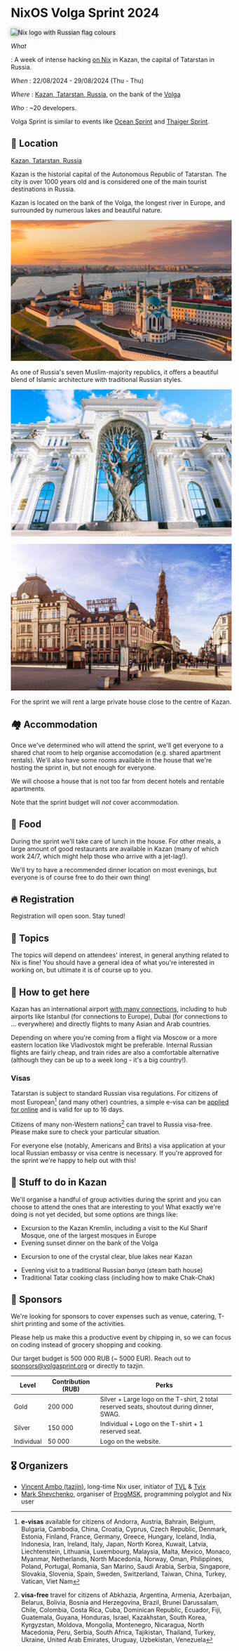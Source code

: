 # NixOS Volga Sprint 2024

<img src="https://code.tvl.fyi/plain/users/tazjin/nix.svg"
     alt="Nix logo with Russian flag colours"
     width="200"
     style="filter: drop-shadow(1px 1px 6px grey);">

*What*

:    A week of intense hacking [on Nix](https://nixos.org/nix) in Kazan, the capital of Tatarstan in Russia.

*When*
:    22/08/2024 - 29/08/2024 (Thu - Thu)

*Where*
:    [Kazan, Tatarstan, Russia](https://yandex.com/maps/-/CDFaeW~J), on the bank of the [Volga](https://en.wikipedia.org/wiki/Volga)

*Who*
:    ~20 developers.

Volga Sprint is similar to events like [Ocean Sprint](https://oceansprint.org/) and [Thaiger Sprint](https://thaigersprint.org/).

## 📍 Location

[Kazan, Tatarstan, Russia](https://yandex.com/maps/-/CDFaeW~J)

Kazan is the historial capital of the Autonomous Republic of Tatarstan. The city is over 1000 years old and is considered one of the main tourist destinations in Russia.

Kazan is located on the bank of the Volga, the longest river in Europe, and surrounded by numerous lakes and beautiful nature.

![Birds eye view of the Kazan Kremlin on the embankment](assets/kazan_overview.webp)

As one of Russia's seven Muslim-majority republics, it offers a beautiful blend of Islamic architecture with traditional Russian styles.

![Farmer's Palace in Kazan; enormous, beautiful building with a large tree growing in the central portcullis](assets/kazan_tree.webp)

![Bauman Street; one of the central pedestrian areas of Kazan](assets/baumana.webp)

For the sprint we will rent a large private house close to the centre of Kazan.

## 🏘️ Accommodation

Once we've determined who will attend the sprint, we'll get everyone to a shared chat room to help organise accomodation (e.g. shared apartment rentals). We'll also have some rooms available in the house that we're hosting the sprint in, but not enough for everyone.

We will choose a house that is not too far from decent hotels and rentable apartments.

Note that the sprint budget will *not* cover accommodation.

## 🍲 Food

During the sprint we'll take care of lunch in the house. For other meals, a large amount of good restaurants are available in Kazan (many of which work 24/7, which might help those who arrive with a jet-lag!).

We'll try to have a recommended dinner location on most evenings, but everyone is of course free to do their own thing!

## 🔥 Registration

<!-- [Fill out the form to apply](https://cryptpad.fr/form/#/2/form/view/EKsx9kFyCVf8sTGNziBRIuFascXwPsiw+xli5jr3Ago/). -->

Registration will open soon. Stay tuned!
<!-- You'll be notified soon if you're part of the sprint. -->

## 🧵 Topics

The topics will depend on attendees' interest, in general anything related to Nix is fine! You should have a general idea of what you're interested in working on, but ultimate it is of course up to you.

## 🛬 How to get here

Kazan has an international airport [with many connections](https://www.flightconnections.com/flights-from-kazan-kzn), including to hub airports like Istanbul (for connections to Europe), Dubai (for connections to ... everywhere) and directly flights to many Asian and Arab countries.

Depending on where you're coming from a flight via Moscow or a more eastern location like Vladivostok might be preferable. Internal Russian flights are fairly cheap, and train rides are also a comfortable alternative (although they can be up to a week long - it's a big country!).

### Visas

Tatarstan is subject to standard Russian visa regulations. For citizens of most European[^1] (and many other) countries, a simple e-visa can be [applied for online](https://evisa.kdmid.ru/) and is valid for up to 16 days.

Citizens of many non-Western nations[^2] can travel to Russia visa-free. Please make sure to check your particular situation.

For everyone else (notably, Americans and Brits) a visa application at your local Russian embassy or visa centre is necessary. If you're approved for the sprint we're happy to help out with this!

[^1]: **e-visas** available for citizens of Andorra, Austria, Bahrain, Belgium, Bulgaria, Cambodia, China, Croatia, Cyprus, Czech Republic, Denmark, Estonia, Finland, France, Germany, Greece, Hungary, Iceland, India, Indonesia, Iran, Ireland, Italy, Japan, North Korea, Kuwait, Latvia, Liechtenstein, Lithuania, Luxembourg, Malaysia, Malta, Mexico, Monaco, Myanmar, Netherlands, North Macedonia, Norway, Oman, Philippines, Poland, Portugal, Romania, San Marino, Saudi Arabia, Serbia, Singapore, Slovakia, Slovenia, Spain, Sweden, Switzerland, Taiwan, China, Turkey, Vatican, Viet Nam

[^2]: **visa-free** travel for citizens of Abkhazia, Argentina, Armenia, Azerbaijan, Belarus, Bolivia, Bosnia and Herzegovina, Brazil, Brunei Darussalam, Chile, Colombia, Costa Rica, Cuba, Dominican Republic, Ecuador, Fiji, Guatemala, Guyana, Honduras, Israel, Kazakhstan, South Korea, Kyrgyzstan, Moldova, Mongolia, Montenegro, Nicaragua, North Macedonia, Peru, Serbia, South Africa, Tajikistan, Thailand, Turkey, Ukraine, United Arab Emirates, Uruguay, Uzbekistan, Venezuela

### 

## 🥳 Stuff to do in Kazan

We'll organise a handful of group activities during the sprint and you can choose to attend the ones that are interesting to you! What exactly we're doing is not yet decided, but some options are things like:

* Excursion to the Kazan Kremlin, including a visit to the Kul Sharif Mosque, one of the largest mosques in Europe
* Evening sunset dinner on the bank of the Volga
- Excursion to one of the crystal clear, blue lakes near Kazan
* Evening visit to a traditional Russian *banya* (steam bath house)
* Traditional Tatar cooking class (including how to make Chak-Chak)

## 💙 Sponsors

We're looking for sponsors to cover expenses such as venue, catering, T-shirt printing and some of the activities.

Please help us make this a productive event by chipping in, so we can focus on coding instead of grocery shopping and cooking.

Our target budget is 500 000 RUB (~ 5000 EUR). Reach out to [sponsors@volgasprint.org](mailto:sponsors@volgasprint.org) or directly to tazjin.

| Level      | Contribution (RUB) | Perks                                                                                     |
|------------|--------------------|-------------------------------------------------------------------------------------------|
| Gold       | 200 000            | Silver + Large logo on the T-shirt, 2 total reserved seats, shoutout during dinner, SWAG. |
| Silver     | 150 000            | Individual + Logo on the T-shirt + 1 reserved seat.                                       |
| Individual | 50 000             | Logo on the website.                                                                      |

<!--
### 🏆 Gold

### 🏢 Silver

### 💻 Individual

-->

<!-- ## 🧑 Participants -->

## 🎖️ Organizers

* [Vincent Ambo (tazjin)](https://tazj.in), long-time Nix user, initiator of [TVL](https://tvl.fyi) & [Tvix](https://tvix.dev)
* [Mark Shevchenko](https://markshevchenko.pro/), organiser of [ProgMSK](https://prog.msk.ru/), programming polyglot and Nix user
